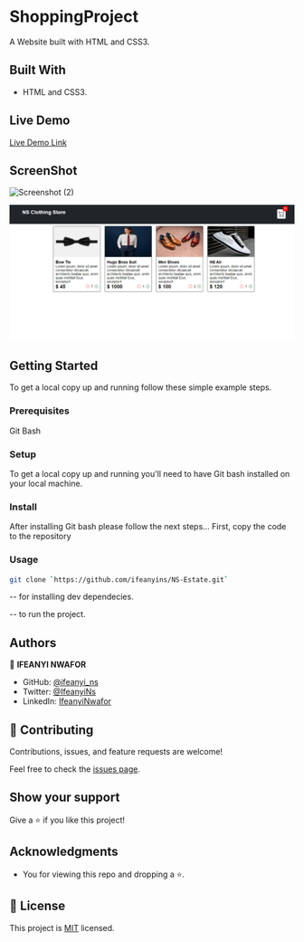 # ShoppingProject
 A Website built with HTML and CSS3.

## Built With

- HTML and CSS3.

## Live Demo

[Live Demo Link](https://ifeanyins.github.io/ShoppingProject/)

## ScreenShot

![Screenshot (2)](https://user-images.githubusercontent.com/110744261/192661492-0f30cf56-1960-4992-980f-189e6a660337.png)

<img src="/images/Screenshot (9).png" alt="Screenshot">


## Getting Started

To get a local copy up and running follow these simple example steps.

### Prerequisites

Git Bash

### Setup

To get a local copy up and running you'll need to have Git bash installed on your local machine.

### Install

After installing Git bash please follow the next steps...
First, copy the code to the repository

### Usage

```bash
git clone `https://github.com/ifeanyins/NS-Estate.git`
```

-- for installing dev dependecies.

-- to run the project.


## Authors

👤 **IFEANYI NWAFOR**

- GitHub: [@ifeanyi_ns](https://github.com/ifeanyi_ns)
- Twitter: [@IfeanyiNs](https://twitter.com/IfeanyiNs)
- LinkedIn: [IfeanyiNwafor](www.linkedin.com/in/ifeanyins)

## 🤝 Contributing

Contributions, issues, and feature requests are welcome!

Feel free to check the [issues page](../../issues/).

## Show your support

Give a ⭐️ if you like this project!

## Acknowledgments

- You for viewing this repo and dropping a ⭐️.


## 📝 License

This project is [MIT](./LICENSE) licensed.


